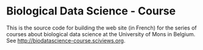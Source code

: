 # Biological Data Science - Course

This is the source code for building the web site (in French) for the series of courses about biological data science at the University of Mons in Belgium. See http://biodatascience-course.sciviews.org.
